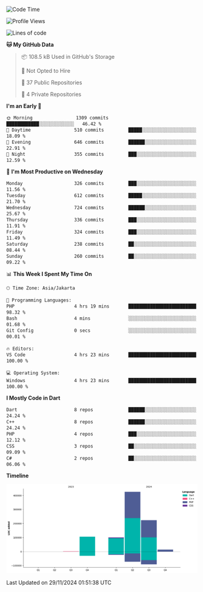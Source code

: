 <!--START_SECTION:waka-->
![Code Time](http://img.shields.io/badge/Code%20Time-297%20hrs%2051%20mins-blue)

![Profile Views](http://img.shields.io/badge/Profile%20Views-1-blue)

![Lines of code](https://img.shields.io/badge/From%20Hello%20World%20I%27ve%20Written-868.7%20thousand%20lines%20of%20code-blue)

**🐱 My GitHub Data** 

> 📦 108.5 kB Used in GitHub's Storage 
 > 
> 🚫 Not Opted to Hire
 > 
> 📜 37 Public Repositories 
 > 
> 🔑 4 Private Repositories 
 > 
**I'm an Early 🐤** 

```text
🌞 Morning                1309 commits        ████████████░░░░░░░░░░░░░   46.42 % 
🌆 Daytime                510 commits         █████░░░░░░░░░░░░░░░░░░░░   18.09 % 
🌃 Evening                646 commits         ██████░░░░░░░░░░░░░░░░░░░   22.91 % 
🌙 Night                  355 commits         ███░░░░░░░░░░░░░░░░░░░░░░   12.59 % 
```
📅 **I'm Most Productive on Wednesday** 

```text
Monday                   326 commits         ███░░░░░░░░░░░░░░░░░░░░░░   11.56 % 
Tuesday                  612 commits         █████░░░░░░░░░░░░░░░░░░░░   21.70 % 
Wednesday                724 commits         ██████░░░░░░░░░░░░░░░░░░░   25.67 % 
Thursday                 336 commits         ███░░░░░░░░░░░░░░░░░░░░░░   11.91 % 
Friday                   324 commits         ███░░░░░░░░░░░░░░░░░░░░░░   11.49 % 
Saturday                 238 commits         ██░░░░░░░░░░░░░░░░░░░░░░░   08.44 % 
Sunday                   260 commits         ██░░░░░░░░░░░░░░░░░░░░░░░   09.22 % 
```


📊 **This Week I Spent My Time On** 

```text
🕑︎ Time Zone: Asia/Jakarta

💬 Programming Languages: 
PHP                      4 hrs 19 mins       █████████████████████████   98.32 % 
Bash                     4 mins              ░░░░░░░░░░░░░░░░░░░░░░░░░   01.68 % 
Git Config               0 secs              ░░░░░░░░░░░░░░░░░░░░░░░░░   00.01 % 

🔥 Editors: 
VS Code                  4 hrs 23 mins       █████████████████████████   100.00 % 

💻 Operating System: 
Windows                  4 hrs 23 mins       █████████████████████████   100.00 % 
```

**I Mostly Code in Dart** 

```text
Dart                     8 repos             ██████░░░░░░░░░░░░░░░░░░░   24.24 % 
C++                      8 repos             ██████░░░░░░░░░░░░░░░░░░░   24.24 % 
PHP                      4 repos             ███░░░░░░░░░░░░░░░░░░░░░░   12.12 % 
CSS                      3 repos             ██░░░░░░░░░░░░░░░░░░░░░░░   09.09 % 
C#                       2 repos             ██░░░░░░░░░░░░░░░░░░░░░░░   06.06 % 
```



**Timeline**

![Lines of Code chart](https://raw.githubusercontent.com/PradiptaAhmad/PradiptaAhmad/main/assets/bar_graph.png)


 Last Updated on 29/11/2024 01:51:38 UTC
<!--END_SECTION:waka-->
